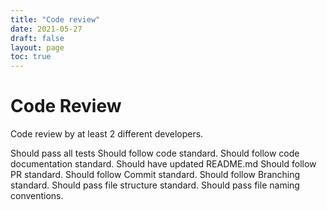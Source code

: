 ```yaml
---
title: "Code review"
date: 2021-05-27
draft: false
layout: page
toc: true
---
```


# Code Review


Code review by at least 2 different developers.

Should pass all tests
Should follow code standard.
Should follow code documentation standard.
Should have updated README.md
Should follow PR standard.
Should follow Commit standard.
Should follow Branching standard.
Should pass file structure standard.
Should pass file naming conventions.

